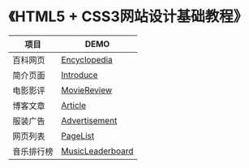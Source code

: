 # 《HTML5 + CSS3网站设计基础教程》

| 项目       | DEMO                                                          |
| ---------- | ------------------------------------------------------------- |
| 百科网页   | [Encyclopedia](https://dingjm.top/HTML/Encyclopedia/)         |
| 简介页面   | [Introduce](https://dingjm.top/HTML/Introduce/)               |
| 电影影评   | [MovieReview](https://dingjm.top/HTML/MovieReview/)           |
| 博客文章   | [Article](https://dingjm.top/HTML/Article/)                   |
| 服装广告   | [Advertisement](https://dingjm.top/HTML/Advertisement/)       |
| 网页列表   | [PageList](https://dingjm.top/HTML/PageList/)                 |
| 音乐排行榜 | [MusicLeaderboard](https://dingjm.top/HTML/MusicLeaderboard/) |
